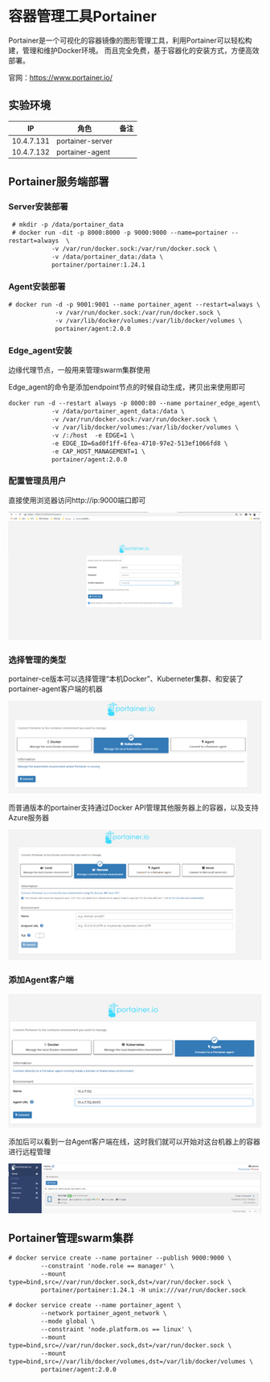 # 容器管理工具Portainer

Portainer是一个可视化的容器镜像的图形管理工具，利用Portainer可以轻松构建，管理和维护Docker环境。 而且完全免费，基于容器化的安装方式，方便高效部署。

官网：https://www.portainer.io/



## 实验环境

| IP         | 角色             | 备注 |
| ---------- | ---------------- | ---- |
| 10.4.7.131 | portainer-server |      |
| 10.4.7.132 | portainer-agent  |      |



## Portainer服务端部署

### Server安装部署

```shell
 # mkdir -p /data/portainer_data
 # docker run -dit -p 8000:8000 -p 9000:9000 --name=portainer --restart=always  \
            -v /var/run/docker.sock:/var/run/docker.sock \
            -v /data/portainer_data:/data \
            portainer/portainer:1.24.1
```

### Agent安装部署

```shell
# docker run -d -p 9001:9001 --name portainer_agent --restart=always \
             -v /var/run/docker.sock:/var/run/docker.sock \
             -v /var/lib/docker/volumes:/var/lib/docker/volumes \
             portainer/agent:2.0.0
```



### Edge_agent安装

边缘代理节点，一般用来管理swarm集群使用

Edge_agent的命令是添加endpoint节点的时候自动生成，拷贝出来使用即可

```
docker run -d --restart always -p 8000:80 --name portainer_edge_agent\
            -v /data/portainer_agent_data:/data \
            -v /var/run/docker.sock:/var/run/docker.sock \
            -v /var/lib/docker/volumes:/var/lib/docker/volumes \
            -v /:/host  -e EDGE=1 \
            -e EDGE_ID=6ad0f1ff-6fea-4710-97e2-513ef1066fd8 \
            -e CAP_HOST_MANAGEMENT=1 \
            portainer/agent:2.0.0
```



### 配置管理员用户

直接使用浏览器访问http://ip:9000端口即可

![image-20201112211626962](../../images/image-20201112211626962.png)

### 选择管理的类型

portainer-ce版本可以选择管理“本机Docker”、Kuberneter集群、和安装了portainer-agent客户端的机器

![image-20201112211838073](../../images/image-20201112211838073.png)



而普通版本的portainer支持通过Docker API管理其他服务器上的容器，以及支持Azure服务器

![image-20201112212327727](../../images/image-20201112212327727.png)



### 添加Agent客户端

![image-20201112213133448](../../images/image-20201112213133448.png)

添加后可以看到一台Agent客户端在线，这时我们就可以开始对这台机器上的容器进行远程管理

![image-20201112213202998](../../images/image-20201112213202998.png)





## Portainer管理swarm集群



```
# docker service create --name portainer --publish 9000:9000 \
         --constraint 'node.role == manager' \
         --mount type=bind,src=//var/run/docker.sock,dst=/var/run/docker.sock \
         portainer/portainer:1.24.1 -H unix:///var/run/docker.sock

```



```
# docker service create --name portainer_agent \
         --network portainer_agent_network \
         --mode global \
         --constraint 'node.platform.os == linux' \
         --mount type=bind,src=//var/run/docker.sock,dst=/var/run/docker.sock \
         --mount type=bind,src=//var/lib/docker/volumes,dst=/var/lib/docker/volumes \
         portainer/agent:2.0.0
```

